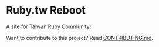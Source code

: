 # Ruby.tw Reboot

A site for Taiwan Ruby Community!

Want to contribute to this project? Read [CONTRIBUTING.md](/CONTRIBUTING.md).
